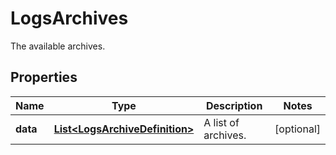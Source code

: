 

# LogsArchives

The available archives.
## Properties

Name | Type | Description | Notes
------------ | ------------- | ------------- | -------------
**data** | [**List&lt;LogsArchiveDefinition&gt;**](LogsArchiveDefinition.md) | A list of archives. |  [optional]



